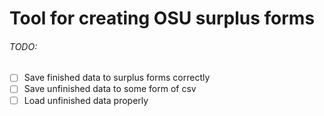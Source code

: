 # Tool for creating OSU surplus forms

###### TODO:
- [ ] Save finished data to surplus forms correctly
- [ ] Save unfinished data to some form of csv
- [ ] Load unfinished data properly
